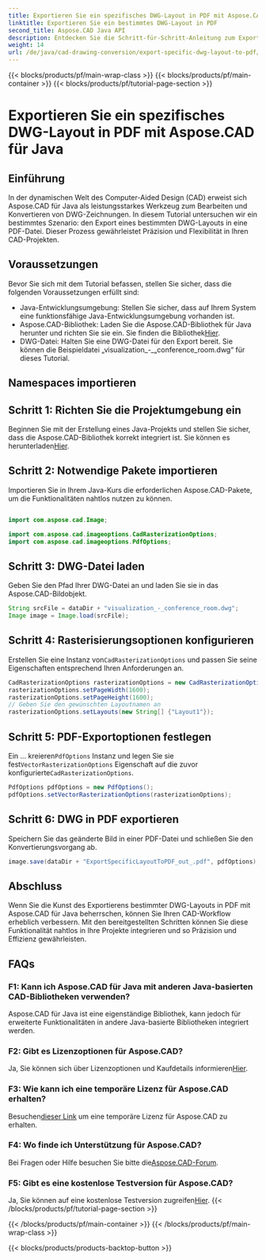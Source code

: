 ```yaml
---
title: Exportieren Sie ein spezifisches DWG-Layout in PDF mit Aspose.CAD für Java
linktitle: Exportieren Sie ein bestimmtes DWG-Layout in PDF
second_title: Aspose.CAD Java API
description: Entdecken Sie die Schritt-für-Schritt-Anleitung zum Exportieren bestimmter DWG-Layouts in PDF mit Aspose.CAD für Java. Optimieren Sie Ihren CAD-Workflow mühelos.
weight: 14
url: /de/java/cad-drawing-conversion/export-specific-dwg-layout-to-pdf/
---
```


{{< blocks/products/pf/main-wrap-class >}}
{{< blocks/products/pf/main-container >}}
{{< blocks/products/pf/tutorial-page-section >}}

# Exportieren Sie ein spezifisches DWG-Layout in PDF mit Aspose.CAD für Java

## Einführung

In der dynamischen Welt des Computer-Aided Design (CAD) erweist sich Aspose.CAD für Java als leistungsstarkes Werkzeug zum Bearbeiten und Konvertieren von DWG-Zeichnungen. In diesem Tutorial untersuchen wir ein bestimmtes Szenario: den Export eines bestimmten DWG-Layouts in eine PDF-Datei. Dieser Prozess gewährleistet Präzision und Flexibilität in Ihren CAD-Projekten.

## Voraussetzungen

Bevor Sie sich mit dem Tutorial befassen, stellen Sie sicher, dass die folgenden Voraussetzungen erfüllt sind:

- Java-Entwicklungsumgebung: Stellen Sie sicher, dass auf Ihrem System eine funktionsfähige Java-Entwicklungsumgebung vorhanden ist.
-  Aspose.CAD-Bibliothek: Laden Sie die Aspose.CAD-Bibliothek für Java herunter und richten Sie sie ein. Sie finden die Bibliothek[Hier](https://releases.aspose.com/cad/java/).
- DWG-Datei: Halten Sie eine DWG-Datei für den Export bereit. Sie können die Beispieldatei „visualization_-_„conference_room.dwg“ für dieses Tutorial.

## Namespaces importieren

## Schritt 1: Richten Sie die Projektumgebung ein

Beginnen Sie mit der Erstellung eines Java-Projekts und stellen Sie sicher, dass die Aspose.CAD-Bibliothek korrekt integriert ist. Sie können es herunterladen[Hier](https://releases.aspose.com/cad/java/).

## Schritt 2: Notwendige Pakete importieren

Importieren Sie in Ihrem Java-Kurs die erforderlichen Aspose.CAD-Pakete, um die Funktionalitäten nahtlos nutzen zu können.

```java

import com.aspose.cad.Image;

import com.aspose.cad.imageoptions.CadRasterizationOptions;
import com.aspose.cad.imageoptions.PdfOptions;
```

## Schritt 3: DWG-Datei laden

Geben Sie den Pfad Ihrer DWG-Datei an und laden Sie sie in das Aspose.CAD-Bildobjekt.

```java
String srcFile = dataDir + "visualization_-_conference_room.dwg";
Image image = Image.load(srcFile);
```

## Schritt 4: Rasterisierungsoptionen konfigurieren

 Erstellen Sie eine Instanz von`CadRasterizationOptions` und passen Sie seine Eigenschaften entsprechend Ihren Anforderungen an.

```java
CadRasterizationOptions rasterizationOptions = new CadRasterizationOptions();
rasterizationOptions.setPageWidth(1600);
rasterizationOptions.setPageHeight(1600);
// Geben Sie den gewünschten Layoutnamen an
rasterizationOptions.setLayouts(new String[] {"Layout1"});
```

## Schritt 5: PDF-Exportoptionen festlegen

 Ein ... kreieren`PdfOptions` Instanz und legen Sie sie fest`VectorRasterizationOptions` Eigenschaft auf die zuvor konfigurierte`CadRasterizationOptions`.

```java
PdfOptions pdfOptions = new PdfOptions();
pdfOptions.setVectorRasterizationOptions(rasterizationOptions);
```

## Schritt 6: DWG in PDF exportieren

Speichern Sie das geänderte Bild in einer PDF-Datei und schließen Sie den Konvertierungsvorgang ab.

```java
image.save(dataDir + "ExportSpecificLayoutToPDF_out_.pdf", pdfOptions);
```

## Abschluss

Wenn Sie die Kunst des Exportierens bestimmter DWG-Layouts in PDF mit Aspose.CAD für Java beherrschen, können Sie Ihren CAD-Workflow erheblich verbessern. Mit den bereitgestellten Schritten können Sie diese Funktionalität nahtlos in Ihre Projekte integrieren und so Präzision und Effizienz gewährleisten.

## FAQs

### F1: Kann ich Aspose.CAD für Java mit anderen Java-basierten CAD-Bibliotheken verwenden?

Aspose.CAD für Java ist eine eigenständige Bibliothek, kann jedoch für erweiterte Funktionalitäten in andere Java-basierte Bibliotheken integriert werden.

### F2: Gibt es Lizenzoptionen für Aspose.CAD?

 Ja, Sie können sich über Lizenzoptionen und Kaufdetails informieren[Hier](https://purchase.aspose.com/buy).

### F3: Wie kann ich eine temporäre Lizenz für Aspose.CAD erhalten?

 Besuchen[dieser Link](https://purchase.aspose.com/temporary-license/) um eine temporäre Lizenz für Aspose.CAD zu erhalten.

### F4: Wo finde ich Unterstützung für Aspose.CAD?

 Bei Fragen oder Hilfe besuchen Sie bitte die[Aspose.CAD-Forum](https://forum.aspose.com/c/cad/19).

### F5: Gibt es eine kostenlose Testversion für Aspose.CAD?

 Ja, Sie können auf eine kostenlose Testversion zugreifen[Hier](https://releases.aspose.com/).
{{< /blocks/products/pf/tutorial-page-section >}}

{{< /blocks/products/pf/main-container >}}
{{< /blocks/products/pf/main-wrap-class >}}

{{< blocks/products/products-backtop-button >}}
